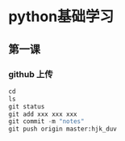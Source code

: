 # python基础学习

## 第一课
### github 上传
```python
cd
ls
git status
git add xxx xxx xxx
git commit -m "notes"
git push origin master:hjk_duv
```
